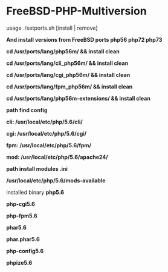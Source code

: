 # FreeBSD-PHP-Multiversion

usage ./setports.sh [install | remove]

**And install versions from FreeBSD ports php56 php72 php73**

**cd /usr/ports/lang/php56m/ && install clean**

**cd /usr/ports/lang/cli_php56m/ && install clean**

**cd /usr/ports/lang/cgi_php56m/ && install clean**

**cd /usr/ports/lang/fpm_php56m/ && install clean**

**cd /usr/ports/lang/php56m-extensions/ && install clean**


**path find config**

**cli: /usr/local/etc/php/5.6/cli/**

**cgi: /usr/local/etc/php/5.6/cgi/**

**fpm: /usr/local/etc/php/5.6/fpm/**

**mod: /usr/local/etc/php/5.6/apache24/**

**path install modules .ini**

**/usr/local/etc/php/5.6/mods-available**

installed binary
**php5.6**

**php-cgi5.6**

**php-fpm5.6**

**phar5.6**

**phar.phar5.6**

**php-config5.6**

**phpize5.6**
